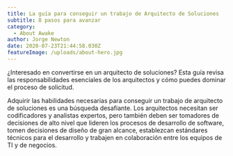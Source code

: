 ```yaml
---
title: La guía para conseguir un trabajo de Arquitecto de Soluciones
subtitle: 8 pasos para avanzar
category:
  - About Awake
author: Jorge Newton
date: 2020-07-23T21:44:58.030Z
featureImage: /uploads/about-hero.jpg
---
```

¿Interesado en convertirse en un arquitecto de soluciones? Esta guía revisa las responsabilidades esenciales de los arquitectos y cómo puedes dominar el proceso de solicitud.

Adquirir las habilidades necesarias para conseguir un trabajo de arquitecto de soluciones es una búsqueda desafiante. Los arquitectos necesitan ser codificadores y analistas expertos, pero también deben ser tomadores de decisiones de alto nivel que lideren los procesos de desarrollo de software, tomen decisiones de diseño de gran alcance, establezcan estándares técnicos para el desarrollo y trabajen en colaboración entre los equipos de TI y de negocios.